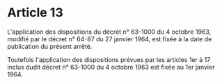 # Article 13

L'application des dispositions du décret n° 63-1000 du 4 octobre 1963, modifié par le décret n° 64-87 du 27 janvier 1964, est fixée à la date de publication du présent arrêté.

Toutefois l'application des dispositions prévues par les articles 1er à 17 inclus dudit décret n° 63-1000 du 4 octobre 1963 est fixée au 1er janvier 1964.
